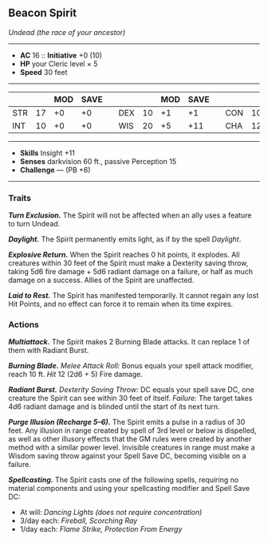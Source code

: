 ## Beacon Spirit
*Undead (the race of your ancestor)*
___
- **AC** 16   ::   **Initiative** +0 (10)
- **HP** your Cleric level × 5
- **Speed** 30 feet
___
|     |    | MOD | SAVE |   |     |    | MOD | SAVE |   |     |    | MOD | SAVE |
|-----|----|-----|------|---|-----|----|-----|------|---|-----|----|-----|------|
| STR | 17 | +0  | +0   |   | DEX | 10 | +1  | +1   |   | CON | 10 | +0  | +6   |
| INT | 10 | +0  | +0   |   | WIS | 20 | +5  | +11   |   | CHA | 12 | +1  | +1   |
___
- **Skills** Insight +11
- **Senses** darkvision 60 ft., passive Perception 15
- **Challenge** — (PB +6)
___
### Traits
***Turn Exclusion.*** The Spirit will not be affected when an ally uses a feature to turn Undead.

***Daylight.*** The Spirit permanently emits light, as if by the spell _Daylight_.

***Explosive Return.*** When the Spirit reaches 0 hit points, it explodes. All creatures within 30 feet of the Spirit must make a Dexterity saving throw, taking 5d6 fire damage + 5d6 radiant damage on a failure, or half as much damage on a success. Allies of the Spirit are unaffected.

***Laid to Rest.*** The Spirit has manifested temporarily. It cannot regain any lost Hit Points, and no effect can force it to remain when its time expires.

### Actions
***Multiattack.*** The Spirit makes 2 Burning Blade attacks. It can replace 1 of them with Radiant Burst.

***Burning Blade.*** *Melee Attack Roll:* Bonus equals your spell attack modifier, reach 10 ft. *Hit* 12 (2d6 + 5) Fire damage.

***Radiant Burst.*** *Dexterity Saving Throw:* DC equals your spell save DC, one creature the Spirit can see within 30 feet of itself. _Failure:_ The target takes 4d6 radiant damage and is blinded until the start of its next turn.

***Purge Illusion (Recharge 5–6).*** The Spirit emits a pulse in a radius of 30 feet. Any illusion in range created by spell of 3rd level or below is dispelled, as well as other illusory effects that the GM rules were created by another method with a similar power level. Invisible creatures in range must make a Wisdom saving throw against your Spell Save DC, becoming visible on a failure.

***Spellcasting.*** The Spirit casts one of the following spells, requiring no material components and using your spellcasting modifier and Spell Save DC:<br>
- At will: _Dancing Lights (does not require concentration)_
- 3/day each: _Fireball, Scorching Ray_ 
- 1/day each: _Flame Strike, Protection From Energy_
